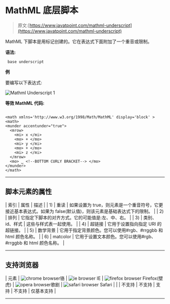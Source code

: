 # MathML 底层脚本

> 原文:[https://www.javatpoint.com/mathml-underscript](https://www.javatpoint.com/mathml-underscript)

MathML 下脚本是用<munder>标记创建的。它在表达式下面附加了一个重音或限制。</munder>

**语法:**

```
 base underscript 

```

**例**

要编写以下表达式:

![Mathml Underscript 1](../Images/e3ccc21cb0b6c9551230fc056c5f768f.png)

**等效 MathML 代码:**

```

<math xmlns='http://www.w3.org/1998/Math/MathML' display='block' >
<math>
<munder accentunder="true">
  <mrow>
    <mi> x </mi>
    <mo> + </mo>
    <mi> y </mi>
    <mo> + </mo>
    <mi> z </mi>
  </mrow>
  <mo> ⏟ <!--BOTTOM CURLY BRACKET--> </mo>
</munder> 
</math>

```

* * *

## 脚本元素的属性

| 索引 | 属性 | 描述 |
| 1) | 重读 | 如果设置为 true，则元素是一个重音符号，它更接近基本表达式。如果为 false(默认值)，则该元素是基础表达式下的限制。 |
| 2) | 排列 | 它指定下脚本的对齐方式。它的可能值是:左、中、右。 |
| 3) | 类别、id、样式 | 这些与样式表一起使用。 |
| 4) | 超链接 | 它用于设置指向指定 URI 的超链接。 |
| 5) | 数学背景 | 它用于指定背景颜色。您可以使用#rgb、#rrggbb 和 html 颜色名称。 |
| 6) | matcolor | 它用于设置文本颜色。您可以使用#rgb、#rrggbb 和 html 颜色名称。 |

* * *

## 支持浏览器

| 元素 | ![chrome browser](../Images/4fbdc93dc2016c5049ed108e7318df19.png)铬 | ![ie browser](../Images/83dd23df1fe8373fd5bf054b2c1dd88b.png) IE | ![firefox browser](../Images/4f001fff393888a8a807ed29b28145d1.png) Firefox(壁虎) | ![opera browser](../Images/6cad4a592cc69a052056a0577b4aac65.png)歌剧 | ![safari browser](../Images/a0f6a9711a92203c5dc5c127fe9c9fca.png) Safari |
|  | 不支持 | 不支持 | 支持 | 不支持 | 仅基本支持 |

* * *